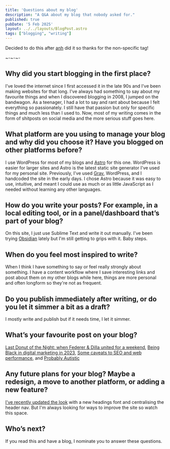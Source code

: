 ```yaml
---
title: 'Questions about my blog'
description: "A Q&A about my blog that nobody asked for."
published: true
pubDate: '5 Feb 2025'
layout: ../../layouts/BlogPost.astro
tags: ["blogging", "writing"]
---
```


Decided to do this after [anh](https://anhvn.com/posts/2025/questions-about-the-blog/) did it so thanks for the non-specific tag!

~-~-~-

## Why did you start blogging in the first place?

I've loved the internet since I first accessed it in the late 90s and I've been making websites for that long. I've always had something to say about my favourite things and when I discovered blogging in 2008, I jumped on the bandwagon. As a teenager, I had a lot to say and rant about because I felt everything so passionately. I still have that passion but only for specific things and much less than I used to. Now, most of my writing comes in the form of shitposts on social media and the more serious stuff goes here.

## What platform are you using to manage your blog and why did you choose it? Have you blogged on other platforms before?

I use WordPress for most of my blogs and [Astro](https://lukealexdavis.co.uk/posts/how-astro-changed-my-web-life/) for this one. WordPress is easier for larger sites and Astro is the latest static site generator I've used for my personal site. Previously, I've used [Grav](https://getgrav.org/), WordPress, and I handcoded the site in the early days. I chose Astro because it was easy to use, intuitive, and meant I could use as much or as little JavaScript as I needed without learning any other languages.

## How do you write your posts? For example, in a local editing tool, or in a panel/dashboard that’s part of your blog?

On this site, I just use Sublime Text and write it out manually. I've been trying [Obsidian](https://obsidian.md/) lately but I'm still getting to grips with it. Baby steps.

## When do you feel most inspired to write?

When I think I have something to say or feel really strongly about something. I have a content workflow where I save interesting links and post about them on my other blogs while here, things are more personal and often longform so they're not as frequent.

## Do you publish immediately after writing, or do you let it simmer a bit as a draft?

I mostly write and publish but if it needs time, I let it simmer.

## What’s your favourite post on your blog?

[Last Donut of the Night: when Federer & Dilla united for a weekend](/posts/last-donut-of-the-night-when-federer-dilla-united-for-1-weekend/), [Being Black in digital marketing in 2023](/posts/being-black-in-digital-marketing-2023/), [Some caveats to SEO and web performance](https://lukealexdavis.co.uk/posts/some-caveats-to-seo-and-web-perf/), and [Probably Autistic](https://lukealexdavis.co.uk/posts/probably-autistic/)

## Any future plans for your blog? Maybe a redesign, a move to another platform, or adding a new feature?

[I've recently updated the look](/posts/updated-website-again/) with a new headings font and centralising the header nav. But I'm always looking for ways to improve the site so watch this space.

## Who’s next?

If you read this and have a blog, I nominate you to answer these questions.
